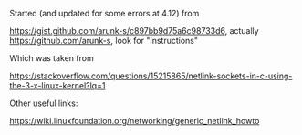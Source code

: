 Started (and updated for some errors at 4.12) from

https://gist.github.com/arunk-s/c897bb9d75a6c98733d6, actually
https://github.com/arunk-s, look for "Instructions"

Which was taken from

https://stackoverflow.com/questions/15215865/netlink-sockets-in-c-using-the-3-x-linux-kernel?lq=1

Other useful links:

https://wiki.linuxfoundation.org/networking/generic_netlink_howto

